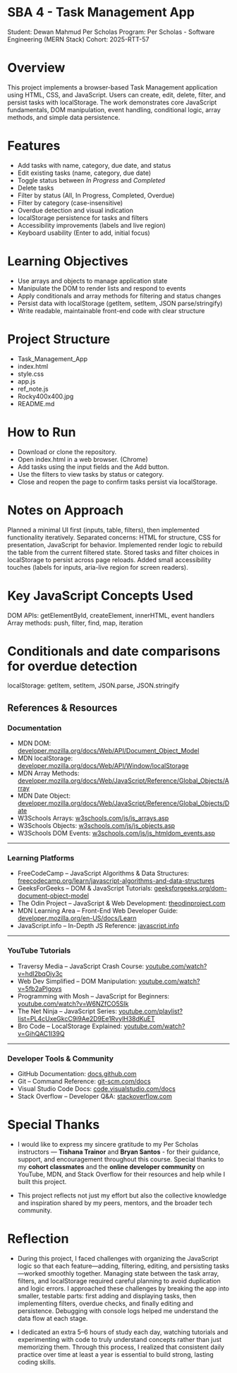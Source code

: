 # SBA 4 - Task Management App
Student: Dewan Mahmud Per Scholas
Program: Per Scholas - Software Engineering (MERN Stack)
Cohort: 2025-RTT-57

# Overview
This project implements a browser-based Task Management application using HTML, CSS, and JavaScript. Users can create, edit, delete, filter, and persist tasks with localStorage. The work demonstrates core JavaScript fundamentals, DOM manipulation, event handling, conditional logic, array methods, and simple data persistence.

# Features
- Add tasks with name, category, due date, and status 
- Edit existing tasks (name, category, due date) 
- Toggle status between *In Progress* and *Completed* 
- Delete tasks 
- Filter by status (All, In Progress, Completed, Overdue) 
- Filter by category (case-insensitive) 
- Overdue detection and visual indication 
- localStorage persistence for tasks and filters 
- Accessibility improvements (labels and live region) 
- Keyboard usability (Enter to add, initial focus)

# Learning Objectives
- Use arrays and objects to manage application state
- Manipulate the DOM to render lists and respond to events
- Apply conditionals and array methods for filtering and status changes
- Persist data with localStorage (getItem, setItem, JSON parse/stringify)
- Write readable, maintainable front-end code with clear structure

# Project Structure
- Task_Management_App
- index.html 
- style.css 
- app.js 
- ref_note.js 
- Rocky400x400.jpg 
- README.md 

# How to Run
- Download or clone the repository.
- Open index.html in a web browser. (Chrome)
- Add tasks using the input fields and the Add button.
- Use the filters to view tasks by status or category.
- Close and reopen the page to confirm tasks persist via localStorage.

# Notes on Approach
Planned a minimal UI first (inputs, table, filters), then implemented functionality iteratively.
Separated concerns: HTML for structure, CSS for presentation, JavaScript for behavior.
Implemented render logic to rebuild the table from the current filtered state.
Stored tasks and filter choices in localStorage to persist across page reloads.
Added small accessibility touches (labels for inputs, aria-live region for screen readers).

# Key JavaScript Concepts Used
DOM APIs: getElementById, createElement, innerHTML, event handlers
Array methods: push, filter, find, map, iteration

# Conditionals and date comparisons for overdue detection
localStorage: getItem, setItem, JSON.parse, JSON.stringify

## References & Resources

### **Documentation**
- MDN DOM: [developer.mozilla.org/docs/Web/API/Document_Object_Model](https://developer.mozilla.org/docs/Web/API/Document_Object_Model) 
- MDN localStorage: [developer.mozilla.org/docs/Web/API/Window/localStorage](https://developer.mozilla.org/docs/Web/API/Window/localStorage) 
- MDN Array Methods: [developer.mozilla.org/docs/Web/JavaScript/Reference/Global_Objects/Array](https://developer.mozilla.org/docs/Web/JavaScript/Reference/Global_Objects/Array) 
- MDN Date Object: [developer.mozilla.org/docs/Web/JavaScript/Reference/Global_Objects/Date](https://developer.mozilla.org/docs/Web/JavaScript/Reference/Global_Objects/Date) 
- W3Schools Arrays: [w3schools.com/js/js_arrays.asp](https://www.w3schools.com/js/js_arrays.asp) 
- W3Schools Objects: [w3schools.com/js/js_objects.asp](https://www.w3schools.com/js/js_objects.asp) 
- W3Schools DOM Events: [w3schools.com/js/js_htmldom_events.asp](https://www.w3schools.com/js/js_htmldom_events.asp) 
---

### **Learning Platforms**
- FreeCodeCamp – JavaScript Algorithms & Data Structures: [freecodecamp.org/learn/javascript-algorithms-and-data-structures](https://www.freecodecamp.org/learn/javascript-algorithms-and-data-structures/) 
- GeeksForGeeks – DOM & JavaScript Tutorials: [geeksforgeeks.org/dom-document-object-model](https://www.geeksforgeeks.org/dom-document-object-model/) 
- The Odin Project – JavaScript & Web Development: [theodinproject.com](https://www.theodinproject.com) 
- MDN Learning Area – Front-End Web Developer Guide: [developer.mozilla.org/en-US/docs/Learn](https://developer.mozilla.org/en-US/docs/Learn) 
- JavaScript.info – In-Depth JS Reference: [javascript.info](https://javascript.info/) 
---

### **YouTube Tutorials**
- Traversy Media – JavaScript Crash Course: [youtube.com/watch?v=hdI2bqOjy3c](https://www.youtube.com/watch?v=hdI2bqOjy3c) 
- Web Dev Simplified – DOM Manipulation: [youtube.com/watch?v=5fb2aPlgoys](https://www.youtube.com/watch?v=5fb2aPlgoys) 
- Programming with Mosh – JavaScript for Beginners: [youtube.com/watch?v=W6NZfCO5SIk](https://www.youtube.com/watch?v=W6NZfCO5SIk) 
- The Net Ninja – JavaScript Series: [youtube.com/playlist?list=PL4cUxeGkcC9i9Ae2D9Ee1RvylH38dKuET](https://www.youtube.com/playlist?list=PL4cUxeGkcC9i9Ae2D9Ee1RvylH38dKuET) 
- Bro Code – LocalStorage Explained: [youtube.com/watch?v=GihQAC1I39Q](https://www.youtube.com/watch?v=GihQAC1I39Q) 
---

### **Developer Tools & Community**
- GitHub Documentation: [docs.github.com](https://docs.github.com) 
- Git – Command Reference: [git-scm.com/docs](https://git-scm.com/docs) 
- Visual Studio Code Docs: [code.visualstudio.com/docs](https://code.visualstudio.com/docs) 
- Stack Overflow – Developer Q&A: [stackoverflow.com](https://stackoverflow.com) 

# Special Thanks
- I would like to express my sincere gratitude to my Per Scholas instructors — **Tishana Trainor** and **Bryan Santos** - for their guidance, support, and encouragement throughout this course. 
Special thanks to my **cohort classmates** and the **online developer community** on YouTube, MDN, and Stack Overflow for their resources and help while I built this project. 

- This project reflects not just my effort but also the collective knowledge and inspiration shared by my peers, mentors, and the broader tech community.

# Reflection
- During this project, I faced challenges with organizing the JavaScript logic so that each feature—adding, filtering, editing, and persisting tasks—worked smoothly together. Managing state between the task array, filters, and localStorage required careful planning to avoid duplication and logic errors. I approached these challenges by breaking the app into smaller, testable parts: first adding and displaying tasks, then implementing filters, overdue checks, and finally editing and persistence. Debugging with console logs helped me understand the data flow at each stage.

- I dedicated an extra 5–6 hours of study each day, watching tutorials and experimenting with code to truly understand concepts rather than just memorizing them. Through this process, I realized that consistent daily practice over time at least a year is essential to build strong, lasting coding skills.